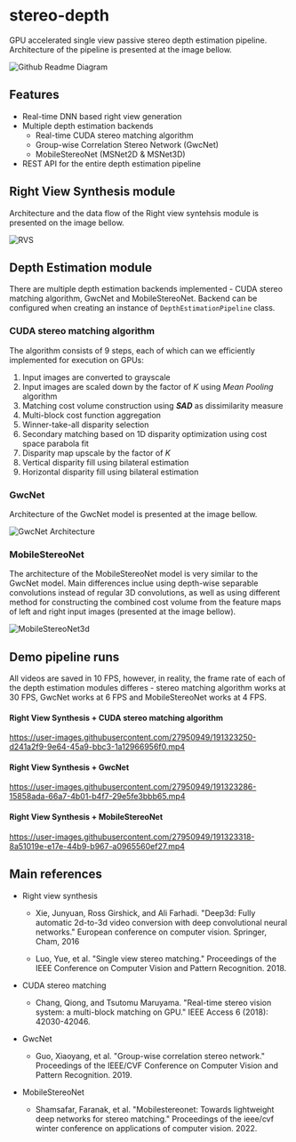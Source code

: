 # stereo-depth

GPU accelerated single view passive stereo depth estimation pipeline. Architecture of the pipeline is presented at the image bellow.

![Github Readme Diagram](https://user-images.githubusercontent.com/27950949/185786859-ee506e98-cece-4341-bdff-87c0ece321a1.png)

## Features
 * Real-time DNN based right view generation
 * Multiple depth estimation backends
    * Real-time CUDA stereo matching algorithm
    * Group-wise Correlation Stereo Network (GwcNet)
    * MobileStereoNet (MSNet2D & MSNet3D)
 * REST API for the entire depth estimation pipeline
 
## Right View Synthesis module
Architecture and the data flow of the Right view syntehsis module is presented on the image bellow.

![RVS](https://user-images.githubusercontent.com/27950949/192248798-18ce0efc-4ca2-4167-af82-e3bd93bfc026.png)

## Depth Estimation module

There are multiple depth estimation backends implemented - CUDA stereo matching algorithm, GwcNet and MobileStereoNet. Backend can be configured when creating an instance of `DepthEstimationPipeline` class.

### CUDA stereo matching algorithm

The algorithm consists of 9 steps, each of which can we efficiently implemented for execution on GPUs:
  1. Input images are converted to grayscale
  2. Input images are scaled down by the factor of $K$ using <i>Mean Pooling</i> algorithm
  3. Matching cost volume construction using ***SAD*** as dissimilarity measure
  4. Multi-block cost function aggregation
  5. Winner-take-all disparity selection
  6. Secondary matching based on 1D disparity optimization using cost space parabola fit
  7. Disparity map upscale by the factor of $K$
  8. Vertical disparity fill using bilateral estimation
  9. Horizontal disparity fill using bilateral estimation

### GwcNet

Architecture of the GwcNet model is presented at the image bellow.

![GwcNet Architecture](https://user-images.githubusercontent.com/27950949/192286311-1acbb893-3aad-4952-af77-aaa94f2435d2.png)

### MobileStereoNet

The architecture of the MobileStereoNet model is very similar to the GwcNet model. Main differences inclue using depth-wise separable convolutions instead of regular 3D convolutions, as well as using different method for constructing the combined cost volume from the feature maps of left and right input images (presented at the image bellow).

![MobileStereoNet3d](https://user-images.githubusercontent.com/27950949/192286822-cc3541fa-e59a-4237-9bcf-0a58aab6c53b.png)

## Demo pipeline runs

All videos are saved in 10 FPS, however, in reality, the frame rate of each of the depth estimation modules differes - stereo matching algorithm works at 30 FPS, GwcNet works at 6 FPS and MobileStereoNet works at 4 FPS.

#### Right View Synthesis + CUDA stereo matching algorithm

https://user-images.githubusercontent.com/27950949/191323250-d241a2f9-9e64-45a9-bbc3-1a12966956f0.mp4

#### Right View Synthesis + GwcNet

https://user-images.githubusercontent.com/27950949/191323286-15858ada-66a7-4b01-b4f7-29e5fe3bbb65.mp4

#### Right View Synthesis + MobileStereoNet

https://user-images.githubusercontent.com/27950949/191323318-8a51019e-e17e-44b9-b967-a0965560ef27.mp4

## Main references
 * Right view synthesis
 
   * Xie, Junyuan, Ross Girshick, and Ali Farhadi. "Deep3d: Fully automatic 2d-to-3d video conversion with deep convolutional neural networks." European conference on computer vision. Springer, Cham, 2016

   * Luo, Yue, et al. "Single view stereo matching." Proceedings of the IEEE Conference on Computer Vision and Pattern Recognition. 2018.
    
 * CUDA stereo matching
    
   * Chang, Qiong, and Tsutomu Maruyama. "Real-time stereo vision system: a multi-block matching on GPU." IEEE Access 6 (2018): 42030-42046.
   
 * GwcNet
    
   * Guo, Xiaoyang, et al. "Group-wise correlation stereo network." Proceedings of the IEEE/CVF Conference on Computer Vision and Pattern Recognition. 2019.
    
 * MobileStereoNet
    
   * Shamsafar, Faranak, et al. "Mobilestereonet: Towards lightweight deep networks for stereo matching." Proceedings of the ieee/cvf winter conference on applications of computer vision. 2022.
    
